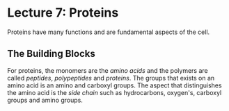 # Lecture 7: Proteins
Proteins have many functions and are fundamental aspects of the cell.

## The Building Blocks
For proteins, the monomers are the *amino acids* and the polymers are called *peptides*, *polypeptides* and *proteins*. The groups that exists on an amino acid is an amino and carboxyl groups. The aspect that distinguishes the amino acid is the *side chain* such as hydrocarbons, oxygen's, carboxyl groups and amino groups.
